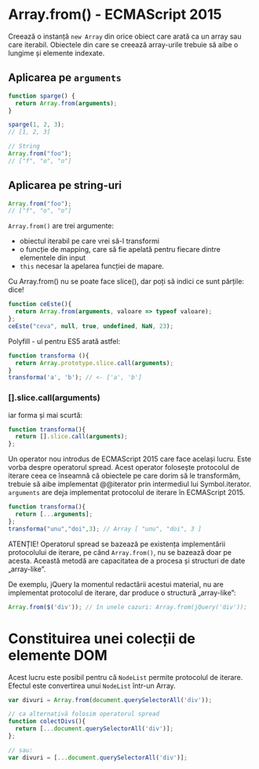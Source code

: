 # Array.from() - ECMAScript 2015

Creează o instanță ``new Array`` din orice obiect care arată ca un array sau care iterabil.
Obiectele din care se creează array-urile trebuie să aibe o lungime și elemente indexate.

## Aplicarea pe `arguments`

```js
function sparge() {
  return Array.from(arguments);
}

sparge(1, 2, 3);
// [1, 2, 3]

// String
Array.from("foo");
// ["f", "o", "o"]
```

## Aplicarea pe string-uri

```js
Array.from("foo");
// ["f", "o", "o"]
```

`Array.from()` are trei argumente:

- obiectul iterabil pe care vrei să-l transformi
- o funcție de mapping, care să fie apelată pentru fiecare dintre elementele din input
- `this` necesar la apelarea funcției de mapare.

Cu Array.from() nu se poate face slice(), dar poți să indici ce sunt părțile: dice!

```js
function ceEste(){
  return Array.from(arguments, valoare => typeof valoare);
};
ceEste("ceva", null, true, undefined, NaN, 23);
```

Polyfill - ul pentru ES5 arată astfel:

```js
function transforma (){
  return Array.prototype.slice.call(arguments);
}
transforma('a', 'b'); // <- ['a', 'b']
```

###  [].slice.call(arguments)

iar forma și mai scurtă:

```js
function transforma(){
  return [].slice.call(arguments);
};
```

Un operator nou introdus de ECMAScript 2015 care face același lucru. Este vorba despre operatorul spread. Acest operator folosește protocolul de iterare ceea ce înseamnă că obiectele pe care dorim să le transformăm, trebuie să aibe implementat @@iterator prin intermediul lui Symbol.iterator. `arguments` are deja implementat protocolul de iterare în ECMAScript 2015.

```js
function transforma(){
  return [...arguments];
};
transforma("unu","doi",3); // Array [ "unu", "doi", 3 ]
```

ATENȚIE! Operatorul spread se bazează pe existența implementării protocolului de iterare, pe când `Array.from()`, nu se bazează doar pe acesta. Această metodă are capacitatea de a procesa și structuri de date „array-like”.

De exemplu, jQuery la momentul redactării acestui material, nu are implementat protocolul de iterare, dar produce o structură „array-like”:

```js
Array.from($('div')); // în unele cazuri: Array.from(jQuery('div'));
```
# Constituirea unei colecții de elemente DOM

Acest lucru este posibil pentru că `NodeList` permite protocolul de iterare. Efectul este convertirea unui `NodeList` într-un Array.

```js
var divuri = Array.from(document.querySelectorAll('div'));

// ca alternativă folosim operatorul spread
function colectDivs(){
  return [...document.querySelectorAll('div')];
};

// sau:
var divuri = [...document.querySelectorAll('div')];
```
